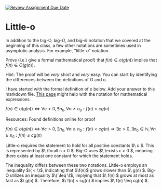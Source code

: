 [![Review Assignment Due Date](https://classroom.github.com/assets/deadline-readme-button-24ddc0f5d75046c5622901739e7c5dd533143b0c8e959d652212380cedb1ea36.svg)](https://classroom.github.com/a/wM4-KOzy)
# Little-o

In addition to the big-O, big-$\Omega$, and big-$\Theta$ notation that
we covered at the beginning of this class, a few other notations are sometimes
used in asymptotic analysis.  For example, "little-$o$" notation.

Prove (i.e.\ give a formal mathematical proof) that $f(n)\in o(g(n))$ implies
that $f(n)\in O(g(n))$.

Hint: The proof will be *very* short and *very* easy. You can start by
identifying the differences between the definitions of O and o.

I have started with the formal definition of $o$ below. Add your answer to this
markdown file. [This
page](https://docs.github.com/en/get-started/writing-on-github/working-with-advanced-formatting/writing-mathematical-expressions)
might help with the notation for mathematical expressions.

$f(n)\in o(g(n)) \iff \forall c>0, \exists n_0, \forall n\ge n_0: f(n) < c g(n)$

Resources: Found definitions online for proof

$f(n) \in o(g(n)) \iff \forall c > 0, \exists n_0, \forall n \geq n_0 : f(n) < c g(n) \Rightarrow \exists c > 0, \exists n_0 \in \mathbb{N}, \forall n \geq n_0 : f(n) \leq c g(n)$

Little-o requires the statement to hold for all positive constants $\ c \$. This is represented by $\ \forall c > 0 \$. Big-O uses $\ \exists c > 0 \$, meaning there exists at least one constant for which the statement holds.

The inequality differs between these two notations. Little-o employs an inequality $\( < \)$, indicating that $\f(n)\$ grows slower than $\ g(n) \$. Big-O utilizes an inequality $\( \leq \)$, implying that $\ f(n) \$ grows at most as fast as $\ g(n) \$. Therefore, $\ f(n) < cg(n) \$ implies $\ f(n) \leq cg(n) \$.

